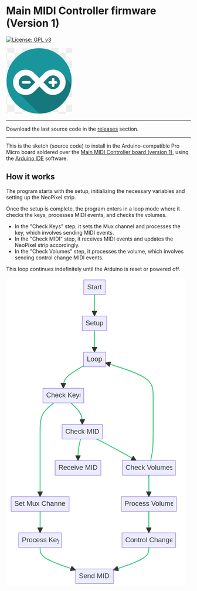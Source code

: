 # Main MIDI Controller firmware (Version 1)

[![License: GPL v3](https://img.shields.io/badge/License-GPL%20v3-blue.svg)](https://www.gnu.org/licenses/gpl-3.0)

<img src="https://github.com/Openpipes-org/Main_MIDI_Controller_firmware/blob/main/images/arduino-logo.jpg" title="" alt="Arduino logo" data-align="center">
<hr>
Download the last source code in the <a href="https://github.com/Openpipes-org/Main_MIDI_Controller_firmware/releases">releases</a> section.
<hr>

This is the sketch (source code) to install in the Arduino-compatible Pro Micro board soldered over the [Main MIDI Controller board (version 1)](https://github.com/Openpipes-org/Main_MIDI_Controller_PCB), using the [Arduino IDE](https://www.arduino.cc/en/software) software.

## How it works

The program starts with the setup, initializing the necessary variables and setting up the NeoPixel strip. 

Once the setup is complete, the program enters in a loop mode where it checks the keys, processes MIDI events, and checks the volumes.

* In the "Check Keys" step, it sets the Mux channel and processes the key, which involves sending MIDI events.
* In the "Check MIDI" step, it receives MIDI events and updates the NeoPixel strip accordingly.
* In the "Check Volumes" step, it processes the volume, which involves sending control change MIDI events.

This loop continues indefinitely until the Arduino is reset or powered off.

<img src="https://github.com/Openpipes-org/Main_MIDI_Controller_firmware/blob/main/images/flowchart_firmware.png" title="" alt="Flowchart" data-align="center">
